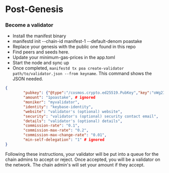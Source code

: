 # Post-Genesis

### Become a validator
* Install the manifest binary
* manifestd init <moniker> --chain-id manifest-1 --default-denom poastake
* Replace your genesis with the public one found in this repo
* Find peers and seeds here.
* Update your minimum-gas-prices in the app.toml
* Start the node and sync up
* Once completed, `manifestd tx poa create-validator path/to/validator.json --from keyname`. This command shows the JSON needed.
```json
{
        "pubkey": {"@type":"/cosmos.crypto.ed25519.PubKey","key":"oWg2ISpLF405Jcm2vXV+2v4fnjodh6aafuIdeoW+rUw="},
        "amount": "1poastake", # ignored
        "moniker": "myvalidator",
        "identity": "keybase-identity",
        "website": "validator's (optional) website",
        "security": "validator's (optional) security contact email",
        "details": "validator's (optional) details",
        "commission-rate": "0.1",
        "commission-max-rate": "0.2",
        "commission-max-change-rate": "0.01",
        "min-self-delegation": "1" # ignored
}
```

Following these instructions, your validator will be put into a queue for the chain admins to accept or reject. Once accepted, you will be a validator on the network.
The chain admin's will set your amount if they accept.